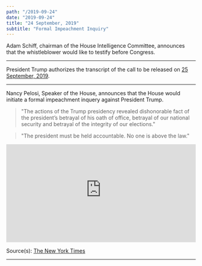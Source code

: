 ```yaml
---
path: "/2019-09-24"
date: "2019-09-24"
title: "24 September, 2019"
subtitle: "Formal Impeachment Inquiry"
---
```


Adam Schiff, chairman of the House Intelligence Committee, announces that the whistleblower would like to testify before Congress.
<tweet id="1176564220407767042"></tweet>

---

President Trump authorizes the transcript of the call to be released on <a href="#2019-09-25">25 September, 2019</a>.

<tweet id="1176559966024556544"></tweet>
<tweet id="1176559970390806530"></tweet>

---

Nancy Pelosi, Speaker of the House, announces that the House would initiate a formal impeachment inquery against President Trump.

> "The actions of the Trump presidency revealed dishonorable fact of the president’s betrayal of his oath of office, betrayal of our national security and betrayal of the integrity of our elections."

> "The president must be held accountable. No one is above the law."

<iframe width="100%" height="260px" src="https://www.youtube-nocookie.com/embed/Weaoc5EZN0c" frameborder="0" allow="accelerometer; autoplay; encrypted-media; gyroscope; picture-in-picture" allowfullscreen></iframe>

Source(s): <a href="https://www.nytimes.com/2019/09/24/us/politics/democrats-impeachment-trump.html" target="_blank" rel="noopener noreferrer">The New York Times</a> 

---

<tweet id="1176606660279898112"></tweet>